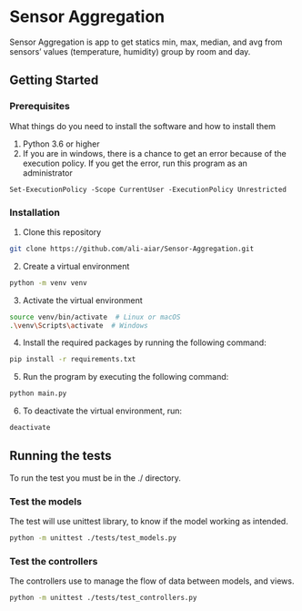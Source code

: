 # Sensor Aggregation
Sensor Aggregation is app to get statics min, max, median, and avg from sensors’ values (temperature, humidity) group by room and day.
## Getting Started
### Prerequisites
What things do you need to install the software and how to install them
1. Python 3.6 or higher
2. If you are in windows, there is a chance to get an error because of the execution policy. If you get the error, run this program as an administrator
```console
Set-ExecutionPolicy -Scope CurrentUser -ExecutionPolicy Unrestricted
```
### Installation
1. Clone this repository
```bash
git clone https://github.com/ali-aiar/Sensor-Aggregation.git
```
2. Create a virtual environment 
```bash
python -m venv venv
```
3. Activate the virtual environment
```bash
source venv/bin/activate  # Linux or macOS
.\venv\Scripts\activate  # Windows
```
4. Install the required packages by running the following command:
```bash
pip install -r requirements.txt
```
5. Run the program by executing the following command:
```bash
python main.py
```
6. To deactivate the virtual environment, run:
```bash
deactivate
```
## Running the tests
To run the test you must be in the ./ directory. 
### Test the models
The test will use unittest library, to know if the model working as intended.
```bash
python -m unittest ./tests/test_models.py
```
### Test the controllers
The controllers use to manage the flow of data between models, and views. 
```bash
python -m unittest ./tests/test_controllers.py
```